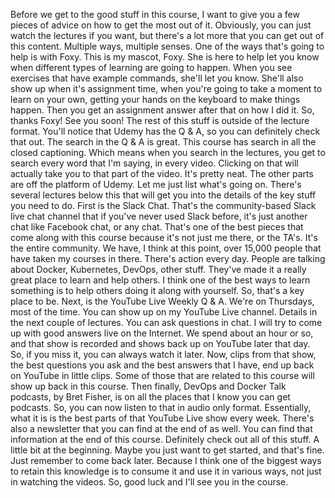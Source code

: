 Before we get to the good stuff in this course, I want to
give you a few pieces of advice on how to get the most out
of it. Obviously, you can just watch the lectures if you
want, but there's a lot more that you can get
out of this content.
Multiple ways, multiple senses.
One of the ways that's going to help is with Foxy.
This is my mascot, Foxy.
She is here to help let you know when different
types of learning are going to happen.
When you see exercises that have example commands, she'll
let you know. She'll also show up when it's assignment
time, when you're going to take a moment to learn on your
own, getting your hands on the keyboard to make things
happen. Then you get an assignment answer after that on how
I did it. So, thanks Foxy!
See you soon! The rest of this stuff is outside
of the lecture format.
You'll notice that Udemy has the Q & A, so you can
definitely check that out. The search in the Q & A is
great. This course has search in all the
closed captioning. Which means when you search in the
lectures, you get to search every word that I'm saying, in
every video. Clicking on that will actually take you to
that part of the video. It's pretty neat.
The other parts are off the platform of Udemy.
Let me just list what's going on.
There's several lectures below this that will get you into
the details of the key stuff you need to do.
First is the Slack Chat.
That's the community-based Slack live
chat channel that if you've never used Slack before, it's
just another chat like Facebook chat, or any
chat. That's one of the best pieces that come along
with this course because it's not just me there, or the
TA's. It's the entire community.
We have, I think at this point, over 15,000 people that
have taken my courses in there.
There's action every day.
People are talking about Docker, Kubernetes,
DevOps, other stuff.
They've made it a really great place to learn and help
others. I think one of the best ways to learn something is
to help others doing it along with yourself.
So, that's a key place to be.
Next, is the YouTube Live Weekly Q & A.
We're on Thursdays, most of the time.
You can show up on my YouTube Live channel.
Details in the next couple of lectures.
You can ask questions in chat.
I will try to come up with good answers live on the
Internet. We spend about an hour or so, and that show is
recorded and shows back up on YouTube later that day.
So, if you miss it, you can always watch it later.
Now, clips from that show, the best questions you
ask and the best answers that I have, end up back on
YouTube in little clips.
Some of those that are related to this course will show up
back in this course.
Then finally, DevOps and Docker Talk podcasts,
by Bret Fisher, is on all the
places that I know you can get podcasts.
So, you can now listen to that in audio only format.
Essentially, what it is is the best parts of that YouTube
Live show every week.
There's also a newsletter that you can find at the end of
as well. You can find that information at the end of this
course. Definitely check out all of this stuff.
A little bit at the beginning.
Maybe you just want to get started, and that's fine.
Just remember to come back later. Because I think one of
the biggest ways to retain this knowledge is to consume
it and use it in various ways, not just in watching the
videos. So, good luck and I'll see you in the course.